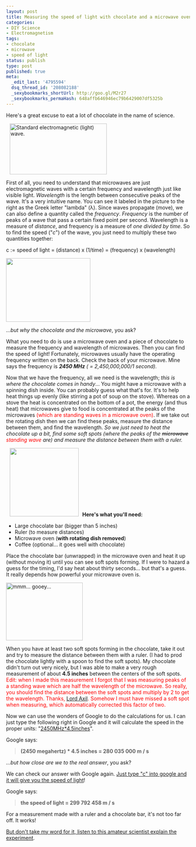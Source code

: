 ```yaml
---
layout: post
title: Measuring the speed of light with chocolate and a microwave oven
categories:
- DIY Science
- Electromagnetism
tags:
- chocolate
- microwave
- speed of light
status: publish
type: post
published: true
meta:
  _edit_last: '4795594'
  dsq_thread_id: '208082188'
  _sexybookmarks_shortUrl: http://goo.gl/M2r27
  _sexybookmarks_permaHash: 648affb646946ec79b6429007df5325b
---
```

Here's a great excuse to eat a lot of chocolate in the name of science.

<a href="http://commons.wikimedia.org/wiki/Image:Light-wave.png"><img class="alignright" style="padding:0 10px;" title="Electromagnetic (light) Wave" src="http://upload.wikimedia.org/wikipedia/commons/3/30/Light-wave.png" alt="Standard electromagnetic (light) wave." width="266" height="139" /></a>

First of all, you need to understand that microwaves are just electromagnetic waves with a certain frequency and wavelength just like visible light. <em>Wavelength</em> is the length between consecutive peaks of the wave. It's a very intuitive name. You can see it labeled in the picture to the right as the Greek letter "lambda" (λ). Since waves propagate (move), we can also define a quantity called the <em>frequency</em>. <em>Frequency</em> is the number of peaks of a wave that pass a certain fixed point per second. Wavelength is a measure of <em>distance</em>, and frequency is a measure of <em>one divided by time</em>. So to find the speed ("<em>c</em>") of the wave, you just need to multiply these two quantities together:

c := speed of light = (distance) x (1/time) = (frequency) x (wavelength)

<a href="http://morningcoffeephysics.files.wordpress.com/2008/10/img_0021.jpg"><img class="size-medium wp-image-170       alignleft" title="Back of microwave oven" src="http://morningcoffeephysics.files.wordpress.com/2008/10/img_0021.jpg?w=300" alt="" width="231" height="174" /></a>

<em>...but why the chocolate and the microwave</em>, you ask?

What you need to do is use a microwave oven and a piece of chocolate to measure the frequency and wavelength of microwaves. Then you can find the speed of light! Fortunately, microwaves usually have the operating frequency written on the back. Check the back of your microwave. Mine says the frequency is <em><strong>2450 MHz</strong></em> <em>( = 2,450,000,000/1 second). </em>

Now that we have the frequency, all we need is the wavelength; <em>this is where the chocolate comes in handy</em>... You might have a microwave with a spinning dish inside. You can probably guess what that's for. It's to help heat things up evenly (like stirring a pot of soup on the stove). Whereas on a stove the heat is concentrated on the bottom of a pot, the energy (and thus heat) that microwaves give to food is concentrated at the peaks of the microwaves<span style="color:#ff0000;"> (which are standing waves in a microwave oven)</span>. If we take out the rotating dish then we can find these peaks, measure the distance between them, and find the wavelength. <em>So we just need to heat the chocolate up a bit, find some soft spots (where the peaks</em><em> of the <span style="text-decoration:line-through;">microwave</span><span style="color:#ff0000;"> standing wave</span> are) and measure the distance between them with a ruler.</em>

<strong></strong><a href="http://morningcoffeephysics.files.wordpress.com/2008/10/img_0013.jpg"><img class="alignright size-medium wp-image-172" style="margin-left:10px;margin-right:10px;" title="Materials needed" src="http://morningcoffeephysics.files.wordpress.com/2008/10/img_0013.jpg?w=300" alt="" width="189" height="187" /></a><strong>Here's what you'll need: </strong>
<ul>
	<li> Large chocolate bar (bigger than 5 inches)</li>
	<li>Ruler (to measure distances)</li>
	<li>Microwave oven (<strong>with rotating dish removed</strong>)</li>
	<li>Coffee (optional... it goes well with chocolate)</li>
</ul>
Place the chocolate bar (unwrapped) in the microwave oven and heat it up (without moving it) until you can see soft spots forming. If I were to hazard a guess for the timing, I'd say heat about thirty seconds... but that's a guess. It really depends how powerful your microwave oven is.

<a href="http://morningcoffeephysics.files.wordpress.com/2008/10/img_0016.jpg"><img class="size-medium wp-image-174    alignleft" title="Chocolate Soft Spots" src="http://morningcoffeephysics.files.wordpress.com/2008/10/img_0016.jpg?w=300" alt="mmm... gooey..." width="210" height="158" /></a>

When you have at least two soft spots forming in the chocolate, take it out and try to measure the distance between them with a ruler. (I had to prod the chocolate lightly with a spoon to find the soft spots). My chocolate didn't turn out very nicely, but I was able to make a very rough measurement of about <strong>4.5 inches</strong> between the centers of the soft spots. <span style="color:#ff0000;">Edit: when I made this measurement I forgot that I was measuring peaks of a standing wave which are half the wavelength of the microwave. So really, you should find the distance between the soft spots and multiply by 2 to get the wavelength. Thanks, <a href="http://morningcoffeephysics.wordpress.com/2008/10/05/measuring-the-speed-of-light-with-chocolate-and-a-microwave-oven/#comment-369">Lord Axil</a>. Somehow I must have missed a soft spot when measuring, which automatically corrected this factor of two. </span>

Now we can use the wonders of Google to do the calculations for us. I can just type the following right in Google and it will calculate the speed in the proper units: "<a href="http://www.google.ca/search?q=2450MHz%2A4.5inches">2450MHz*4.5inches</a>".

Google says: <strong></strong>
<blockquote><strong>(2450 megahertz) * 4.5 inches = 280 035 000 m / s</strong></blockquote>
<em>...but how close are we to the real answer</em>, you ask?

We can check our answer with Google again. <a href="http://www.google.ca/search?q=c">Just type "c" into google and it will give you the speed of light</a>!

Google says:
<blockquote><strong> the speed of light = 299 792 458 m / s</strong></blockquote>
For a measurement made with a ruler and a chocolate bar, it's not too far off. It works!

<a href="http://ca.youtube.com/watch?v=9O2Keu6o3i0&amp;NR=1">But don't take my word for it, listen to this amateur scientist explain the experiment</a>.
